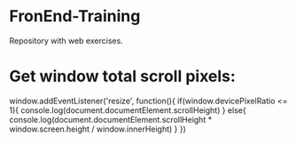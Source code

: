 # FronEnd-Training
Repository with web exercises.

# Get window total scroll pixels:

window.addEventListener('resize', function(){
   if(window.devicePixelRatio <= 1){
      console.log(document.documentElement.scrollHeight)
   }
   else{
      console.log(document.documentElement.scrollHeight * window.screen.height / window.innerHeight)
   }
})
